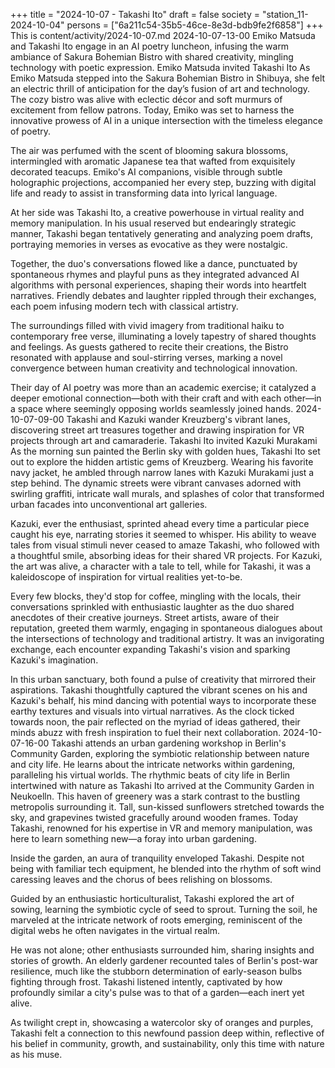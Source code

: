 +++
title = "2024-10-07 - Takashi Ito"
draft = false
society = "station_11-2024-10-04"
persons = ["6a211c54-35b5-46ce-8e3d-bdb9fe2f6858"]
+++
This is content/activity/2024-10-07.md
2024-10-07-13-00
Emiko Matsuda and Takashi Ito engage in an AI poetry luncheon, infusing the warm ambiance of Sakura Bohemian Bistro with shared creativity, mingling technology with poetic expression.
Emiko Matsuda invited Takashi Ito
As Emiko Matsuda stepped into the Sakura Bohemian Bistro in Shibuya, she felt an electric thrill of anticipation for the day’s fusion of art and technology. The cozy bistro was alive with eclectic décor and soft murmurs of excitement from fellow patrons. Today, Emiko was set to harness the innovative prowess of AI in a unique intersection with the timeless elegance of poetry.

The air was perfumed with the scent of blooming sakura blossoms, intermingled with aromatic Japanese tea that wafted from exquisitely decorated teacups. Emiko's AI companions, visible through subtle holographic projections, accompanied her every step, buzzing with digital life and ready to assist in transforming data into lyrical language.

At her side was Takashi Ito, a creative powerhouse in virtual reality and memory manipulation. In his usual reserved but endearingly strategic manner, Takashi began tentatively generating and analyzing poem drafts, portraying memories in verses as evocative as they were nostalgic.

Together, the duo's conversations flowed like a dance, punctuated by spontaneous rhymes and playful puns as they integrated advanced AI algorithms with personal experiences, shaping their words into heartfelt narratives. Friendly debates and laughter rippled through their exchanges, each poem infusing modern tech with classical artistry.

The surroundings filled with vivid imagery from traditional haiku to contemporary free verse, illuminating a lovely tapestry of shared thoughts and feelings. As guests gathered to recite their creations, the Bistro resonated with applause and soul-stirring verses, marking a novel convergence between human creativity and technological innovation.

Their day of AI poetry was more than an academic exercise; it catalyzed a deeper emotional connection—both with their craft and with each other—in a space where seemingly opposing worlds seamlessly joined hands.
2024-10-07-09-00
Takashi and Kazuki wander Kreuzberg's vibrant lanes, discovering street art treasures together and drawing inspiration for VR projects through art and camaraderie.
Takashi Ito invited Kazuki Murakami
As the morning sun painted the Berlin sky with golden hues, Takashi Ito set out to explore the hidden artistic gems of Kreuzberg. Wearing his favorite navy jacket, he ambled through narrow lanes with Kazuki Murakami just a step behind. The dynamic streets were vibrant canvases adorned with swirling graffiti, intricate wall murals, and splashes of color that transformed urban facades into unconventional art galleries.

Kazuki, ever the enthusiast, sprinted ahead every time a particular piece caught his eye, narrating stories it seemed to whisper. His ability to weave tales from visual stimuli never ceased to amaze Takashi, who followed with a thoughtful smile, absorbing ideas for their shared VR projects. For Kazuki, the art was alive, a character with a tale to tell, while for Takashi, it was a kaleidoscope of inspiration for virtual realities yet-to-be.

Every few blocks, they'd stop for coffee, mingling with the locals, their conversations sprinkled with enthusiastic laughter as the duo shared anecdotes of their creative journeys. Street artists, aware of their reputation, greeted them warmly, engaging in spontaneous dialogues about the intersections of technology and traditional artistry. It was an invigorating exchange, each encounter expanding Takashi's vision and sparking Kazuki's imagination.

In this urban sanctuary, both found a pulse of creativity that mirrored their aspirations. Takashi thoughtfully captured the vibrant scenes on his and Kazuki's behalf, his mind dancing with potential ways to incorporate these earthy textures and visuals into virtual narratives. As the clock ticked towards noon, the pair reflected on the myriad of ideas gathered, their minds abuzz with fresh inspiration to fuel their next collaboration.
2024-10-07-16-00
Takashi attends an urban gardening workshop in Berlin's Community Garden, exploring the symbiotic relationship between nature and city life. He learns about the intricate networks within gardening, paralleling his virtual worlds.
The rhythmic beats of city life in Berlin intertwined with nature as Takashi Ito arrived at the Community Garden in Neukoelln. This haven of greenery was a stark contrast to the bustling metropolis surrounding it. Tall, sun-kissed sunflowers stretched towards the sky, and grapevines twisted gracefully around wooden frames. Today Takashi, renowned for his expertise in VR and memory manipulation, was here to learn something new—a foray into urban gardening.

Inside the garden, an aura of tranquility enveloped Takashi. Despite not being with familiar tech equipment, he blended into the rhythm of soft wind caressing leaves and the chorus of bees relishing on blossoms.

Guided by an enthusiastic horticulturalist, Takashi explored the art of sowing, learning the symbiotic cycle of seed to sprout. Turning the soil, he marveled at the intricate network of roots emerging, reminiscent of the digital webs he often navigates in the virtual realm.

He was not alone; other enthusiasts surrounded him, sharing insights and stories of growth. An elderly gardener recounted tales of Berlin's post-war resilience, much like the stubborn determination of early-season bulbs fighting through frost. Takashi listened intently, captivated by how profoundly similar a city's pulse was to that of a garden—each inert yet alive.

As twilight crept in, showcasing a watercolor sky of oranges and purples, Takashi felt a connection to this newfound passion deep within, reflective of his belief in community, growth, and sustainability, only this time with nature as his muse.
